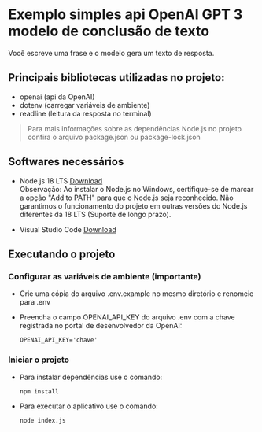 # Exemplo simples api OpenAI GPT 3 modelo de conclusão de texto

Você escreve uma frase e o modelo gera um texto de resposta.

## Principais bibliotecas utilizadas no projeto:
- openai (api da OpenAI)
- dotenv (carregar variáveis de ambiente)
- readline (leitura da resposta no terminal)

> Para mais informações sobre as dependências Node.js no projeto confira o arquivo package.json ou package-lock.json

## Softwares necessários

- Node.js 18 LTS [Download](https://nodejs.org/en/blog/release/v18.15.0)  
Observação: Ao instalar o Node.js no Windows, certifique-se de marcar a opção "Add to PATH" para que o Node.js seja reconhecido. Não garantimos o funcionamento do projeto em outras versões do Node.js diferentes da 18 LTS (Suporte de longo prazo).

- Visual Studio Code [Download](https://code.visualstudio.com/)

## Executando o projeto

### Configurar as variáveis de ambiente (importante)
  
- Crie uma cópia do arquivo .env.example no mesmo diretório e renomeie para .env

- Preencha o campo OPENAI_API_KEY do arquivo .env com a chave registrada no portal de desenvolvedor da OpenAI:
  ```
  OPENAI_API_KEY='chave'
  ```

### Iniciar o projeto

- Para instalar dependências use o comando:
  ```
  npm install
  ```

- Para executar o aplicativo use o comando:
  ```
  node index.js
  ```

 
